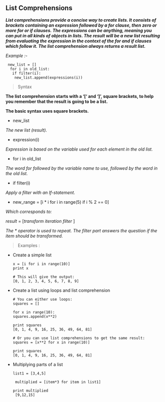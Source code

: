 
 
## List Comprehensions 

***List comprehensions provide a concise way to create lists. It consists of brackets containing an expression followed by a for clause, then zero or more for or if clauses. The expressions can be anything, meaning you can put in all kinds of objects in lists. The result will be a new list resulting from evaluating the expression in the context of the for and if clauses which follow it. The list comprehension always returns a result list.*** 

*Example :-*

     new_list = []
      for i in old_list:
       if filter(i):
        new_list.append(expressions(i)) 

> Syntax 

**The list comprehension starts with a ‘[‘ and ‘]’, square brackets, to help you remember that the result is going to be a list.** 

**The basic syntax uses square brackets.** 

* new_list

*The new list (result).*

* expression(i)

*Expression is based on the variable used for each element in the old list.*

* for i in old_list

*The word for followed by the variable name to use, followed by the word in the old list.*

* if filter(i)

*Apply a filter with an If-statement.* 

* new_range = [i * i for i in range(5) if i % 2 == 0]

*Which corresponds to:*

*result* = [*transform* *iteration* *filter* ]

*The * operator is used to repeat. The filter part answers the question if the item should be transformed.*

> Examples :  

* Create a simple list 

      x = [i for i in range(10)]
      print x

      # This will give the output:
      [0, 1, 2, 3, 4, 5, 6, 7, 8, 9] 

* Create a list using loops and list comprehension

      # You can either use loops:
      squares = []

      for x in range(10):
      squares.append(x**2)
 
      print squares
      [0, 1, 4, 9, 16, 25, 36, 49, 64, 81]

      # Or you can use list comprehensions to get the same result:
      squares = [x**2 for x in range(10)]

      print squares
      [0, 1, 4, 9, 16, 25, 36, 49, 64, 81]

* Multiplying parts of a list 

      list1 = [3,4,5]
 
       multiplied = [item*3 for item in list1] 
 
      print multiplied 
       [9,12,15] 
